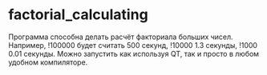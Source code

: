 # factorial_calculating
Программа способна делать расчёт факториала больших чисел. Например, !100000 будет считать 500 секунд, !10000 1.3 секунды, !1000 0.01 секунды.
Можно запустить как используя QT, так и просто в любом удобном компиляторе.
